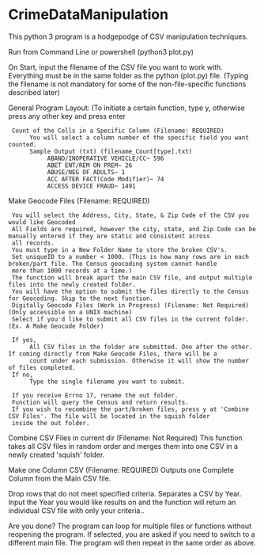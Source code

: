 # CrimeDataManipulation
This python 3 program is a hodgepodge of CSV manipulation techniques. 

Run from Command Line or powershell (python3 plot.py)

On Start, input the filename of the CSV file you want to work with. Everything must be in the same folder as the python (plot.py) file.
(Typing the filename is not mandatory for some of the non-file-specific functions described later)

General Program Layout: (To initiate a certain function, type y, otherwise press any other key and press enter

     Count of the Cells in a Specific Column (Filename: REQUIRED)
          You will select a column number of the specific field you want counted. 
          Sample Output (txt) (filename_Count[type].txt)
               ABAND/INOPERATIVE VEHICLE/CC~ 596 
               ABET ENT/REM ON PREM~ 26 
               ABUSE/NEG OF ADULTS~ 1 
               ACC AFTER FACT(Code Modifier)~ 74 
               ACCESS DEVICE FRAUD~ 1491 

Make Geocode Files (Filename: REQUIRED)

     You will select the Address, City, State, & Zip Code of the CSV you would like Geocoded
     All Fields are required, however the city, state, and Zip Code can be manually entered if they are static and consistent across
     all records.
     You must type in a New Folder Name to store the broken CSV's.
     Set uniqueID to a number < 1000. (This is how many rows are in each broken/part file. The Census geocoding system cannot handle 
     more than 1000 records at a time.)
     The function will break apart the main CSV file, and output multiple files into the newly created folder.
     You will have the option to submit the files directly to the Census for Geocoding. Skip to the next function.
     Digitally Geocode Files (Work in Progress) (Filename: Not Required) (Only accessible on a UNIX machine)
     Select if you'd like to submit all CSV files in the current folder. (Ex. A Make Geocode Folder)
     
     If yes, 
          All CSV files in the folder are submitted. One after the other. If coming directly from Make Geocode Files, there will be a
          count under each submission. Otherwise it will show the number of files completed.
     If no,
          Type the single filename you want to submit. 
          
     If you receive Errno 17, rename the out folder.
     Function will query the Census and return results.
     If you wish to recombine the part/broken files, press y at 'Combine CSV Files'. The file will be located in the squish folder
     inside the out folder.
     
Combine CSV Files in current dir (Filename: Not Required)
     This function takes all CSV files in random order and merges them into one CSV in a newly created 'squish' folder.
     
Make one Column CSV (Filename: REQUIRED)
     Outputs one Complete Column from the Main CSV file.
     
Drop rows that do not meet specified criteria.
     Separates a CSV by Year. Input the Year you would like results on and the function will return an individual CSV file
     with only your criteria.. 
     
Are you done?
     The program can loop for multiple files or functions without reopening the program.
     If selected, you are asked if you need to switch to a different main file. 
     The program will then repeat in the same order as above.
